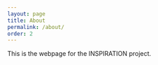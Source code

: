 ```yaml
---
layout: page
title: About
permalink: /about/
order: 2
---
```


This is the webpage for the INSPIRATION project.